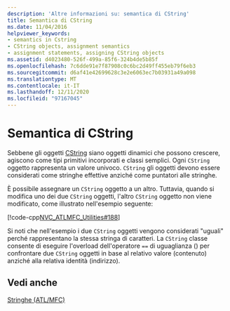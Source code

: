 ```yaml
---
description: 'Altre informazioni su: semantica di CString'
title: Semantica di CString
ms.date: 11/04/2016
helpviewer_keywords:
- semantics in Cstring
- CString objects, assignment semantics
- assignment statements, assigning CString objects
ms.assetid: d4023480-526f-499a-85f6-324b4de5b85f
ms.openlocfilehash: 7c6dde91e7f87908c0c6bc2d49ff455eb79f6eb3
ms.sourcegitcommit: d6af41e42699628c3e2e6063ec7b03931a49a098
ms.translationtype: MT
ms.contentlocale: it-IT
ms.lasthandoff: 12/11/2020
ms.locfileid: "97167045"
---
```

# <a name="cstring-semantics"></a>Semantica di CString

Sebbene gli oggetti [CString](../atl-mfc-shared/reference/cstringt-class.md) siano oggetti dinamici che possono crescere, agiscono come tipi primitivi incorporati e classi semplici. Ogni `CString` oggetto rappresenta un valore univoco. `CString` gli oggetti devono essere considerati come stringhe effettive anziché come puntatori alle stringhe.

È possibile assegnare un `CString` oggetto a un altro. Tuttavia, quando si modifica uno dei due `CString` oggetti, l'altro `CString` oggetto non viene modificato, come illustrato nell'esempio seguente:

[!code-cpp[NVC_ATLMFC_Utilities#188](../atl-mfc-shared/codesnippet/cpp/cstring-semantics_1.cpp)]

Si noti che nell'esempio i due `CString` oggetti vengono considerati "uguali" perché rappresentano la stessa stringa di caratteri. La `CString` classe consente di eseguire l'overload dell'operatore `==` di uguaglianza () per confrontare due `CString` oggetti in base al relativo valore (contenuto) anziché alla relativa identità (indirizzo).

## <a name="see-also"></a>Vedi anche

[Stringhe (ATL/MFC)](../atl-mfc-shared/strings-atl-mfc.md)
